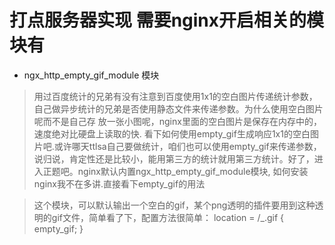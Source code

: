 # 打点服务器实现 需要nginx开启相关的模块有
* ngx_http_empty_gif_module 模块
> 用过百度统计的兄弟有没有注意到百度使用1x1的空白图片传递统计参数，自己做异步统计的兄弟是否使用静态文件来传递参数。为什么使用空白图片呢而不是自己存
放一张小图呢，nginx里面的空白图片是保存在内存中的，速度绝对比硬盘上读取的快. 看下如何使用empty_gif生成响应1x1的空白图片吧.或许哪天ttlsa自己要做统计，咱们也可以使用empty_gif来传递参数，说归说，肯定性还是比较小，能用第三方的统计就用第三方统计。好了，进入正题吧。nginx默认内置ngx_http_empty_gif_module模块, 如何安装nginx我不在多讲.直接看下empty_gif的用法

> 这个模块，可以默认输出一个空白的gif，某个png透明的插件要用到这种透明的gif文件，简单看了下，配置方法很简单：
location = /_.gif {
    empty_gif;
}